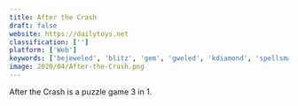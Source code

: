 ```yaml
---
title: After the Crash
draft: false 
website: https://dailytoys.net
classification: ['']
platform: ['Web']
keywords: ['bejeweled', 'blitz', 'gem', 'gweled', 'kdiamond', 'spellsmash']
image: 2020/04/After-the-Crash.png
---
```

After the Crash is a puzzle game 3 in 1.
